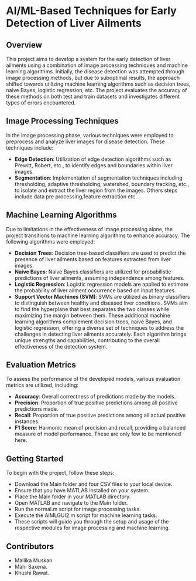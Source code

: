 # AI/ML-Based Techniques for Early Detection of Liver Ailments

## Overview
This project aims to develop a system for the early detection of liver ailments using a combination of image processing techniques and machine learning algorithms. Initially, the disease detection was attempted through image processing methods, but due to suboptimal results, the approach shifted towards utilizing machine learning algorithms such as decision trees, naive Bayes, logistic regression, etc. The project evaluates the accuracy of these methods on both test and train datasets and investigates different types of errors encountered.

## Image Processing Techniques
In the image processing phase, various techniques were employed to preprocess and analyze liver images for disease detection. These techniques include:

- **Edge Detection**: Utilization of edge detection algorithms such as Prewitt, Robert, etc., to identify edges and boundaries within liver images.
- **Segmentation**: Implementation of segmentation techniques including thresholding, adaptive thresholding, watershed, boundary tracking, etc., to isolate and extract the liver region from the images.
Others steps include data pre processing,feature extraction etc.

## Machine Learning Algorithms
Due to limitations in the effectiveness of image processing alone, the project transitions to machine learning algorithms to enhance accuracy. The following algorithms were employed:

- **Decision Trees**: Decision tree-based classifiers are used to predict the presence of liver ailments based on features extracted from liver images.
- **Naive Bayes**: Naive Bayes classifiers are utilized for probabilistic predictions of liver ailments, assuming independence among features.
- **Logistic Regression**: Logistic regression models are applied to estimate the probability of liver ailment occurrence based on input features.
- **Support Vector Machines (SVM)**: SVMs are utilized as binary classifiers to distinguish between healthy and diseased liver conditions. SVMs aim to find the hyperplane that best separates the two classes while maximizing the margin between them.
These additional machine learning algorithms complement decision trees, naive Bayes, and logistic regression, offering a diverse set of techniques to address the challenges in detecting liver ailments accurately. Each algorithm brings unique strengths and capabilities, contributing to the overall effectiveness of the detection system.

## Evaluation Metrics
To assess the performance of the developed models, various evaluation metrics are utilized, including:

- **Accuracy**: Overall correctness of predictions made by the models.
- **Precision**: Proportion of true positive predictions among all positive predictions made.
- **Recall**: Proportion of true positive predictions among all actual positive instances.
- **F1 Score**: Harmonic mean of precision and recall, providing a balanced measure of model performance.
These are only few to be mentioned here.

## Getting Started
To begin with the project, follow these steps:

- Download the Main folder and four CSV files to your local device.
- Ensure that you have MATLAB installed on your system.
- Place the Main folder in your MATLAB directory.
- Open MATLAB and navigate to the Main folder.
- Run the normal.m script for image processing tasks.
- Execute the AIMLGUI2.m script for machine learning tasks.
- These scripts will guide you through the setup and usage of the respective modules for image processing and machine learning.

## Contributors
- Mallika Muskan.
- Mahi Saxena.
- Khushi Rawat.
